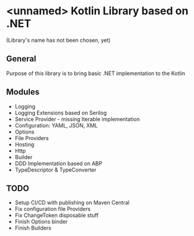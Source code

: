 # \<unnamed\> Kotlin Library based on .NET
(Library's name has not been chosen, yet)

## General

Purpose of this library is to bring basic .NET implementation to the Kotlin


## Modules

- Logging
- Logging Extensions based on Serilog
- Service Provider - missing Iterable implementation
- Configuration: YAML, JSON, XML
- Options
- File Providers
- Hosting
- Http
- Builder
- DDD Implementation based on ABP
- TypeDescriptor & TypeConverter


## TODO

- Setup CI/CD with publishing on Maven Central
- Fix configuration file Providers
- Fix ChangeToken disposable stuff
- Finish Options binder
- Finish Builders